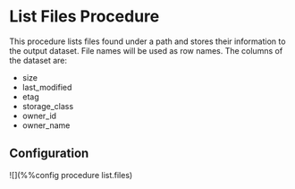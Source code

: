 # List Files Procedure

This procedure lists files found under a path and stores their information
to the output dataset. File names will be used as row names. The columns of the dataset are:
* size
* last_modified
* etag
* storage_class
* owner_id
* owner_name

## Configuration

![](%%config procedure list.files)
